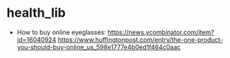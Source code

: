 # health\_lib

* How to buy online eyeglasses:
  https://news.ycombinator.com/item?id=16040924
  https://www.huffingtonpost.com/entry/the-one-product-you-should-buy-online_us_598e1777e4b0ed1f464c0aac
